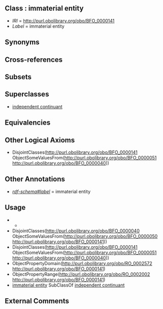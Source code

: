 
## Class : immaterial entity

 * *IRI* = http://purl.obolibrary.org/obo/BFO_0000141
 * *Label* = immaterial entity

## Synonyms


## Cross-references


## Subsets


## Superclasses

 * [independent continuant](../../BFO/04/BFO_0000004.md)

## Equivalencies


## Other Logical Axioms

 * DisjointClasses(<http://purl.obolibrary.org/obo/BFO_0000141> ObjectSomeValuesFrom(<http://purl.obolibrary.org/obo/BFO_0000051> <http://purl.obolibrary.org/obo/BFO_0000040>))

## Other Annotations

 * *[rdf-schema#label](../../el/rdf-schema#label.md)* = immaterial entity

## Usage

 * -
 * DisjointClasses(<http://purl.obolibrary.org/obo/BFO_0000040> ObjectSomeValuesFrom(<http://purl.obolibrary.org/obo/BFO_0000050> <http://purl.obolibrary.org/obo/BFO_0000141>))
 * DisjointClasses(<http://purl.obolibrary.org/obo/BFO_0000141> ObjectSomeValuesFrom(<http://purl.obolibrary.org/obo/BFO_0000051> <http://purl.obolibrary.org/obo/BFO_0000040>))
 * ObjectPropertyDomain(<http://purl.obolibrary.org/obo/RO_0002572> <http://purl.obolibrary.org/obo/BFO_0000141>)
 * ObjectPropertyRange(<http://purl.obolibrary.org/obo/RO_0002002> <http://purl.obolibrary.org/obo/BFO_0000141>)
 * [immaterial entity](../../BFO/41/BFO_0000141.md) SubClassOf [independent continuant](../../BFO/04/BFO_0000004.md)

## External Comments

